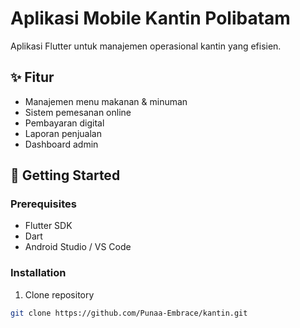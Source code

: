 # Aplikasi Mobile Kantin Polibatam

Aplikasi Flutter untuk manajemen operasional kantin yang efisien.

## ✨ Fitur
- Manajemen menu makanan & minuman
- Sistem pemesanan online
- Pembayaran digital
- Laporan penjualan
- Dashboard admin

## 🚀 Getting Started

### Prerequisites
- Flutter SDK
- Dart
- Android Studio / VS Code

### Installation
1. Clone repository
```bash
git clone https://github.com/Punaa-Embrace/kantin.git
```
